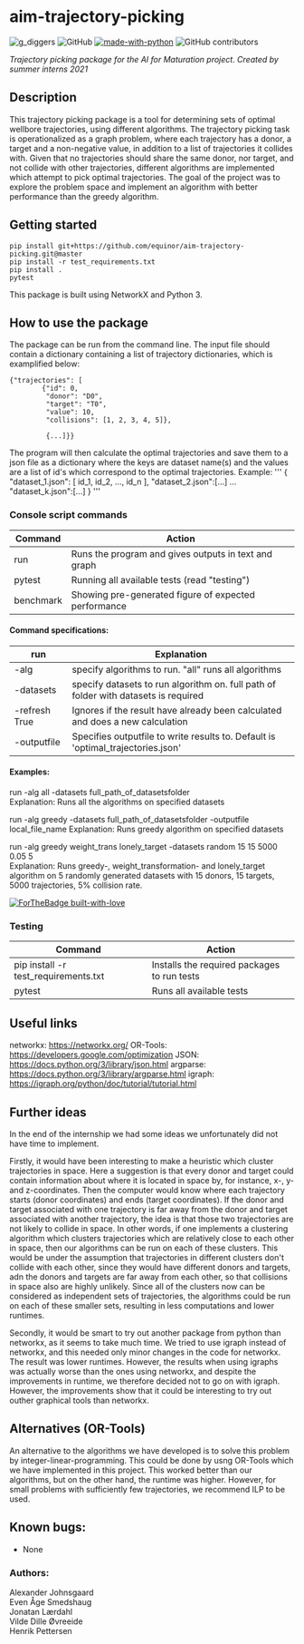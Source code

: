 # aim-trajectory-picking
![g_diggers](https://img.shields.io/badge/gold-diggers-yellow)
![GitHub](https://img.shields.io/github/license/Vildeeide/aim-trajectory-picking)
[![made-with-python](https://img.shields.io/badge/Made%20with-Python-1f425f.svg)](https://www.python.org/)
![GitHub contributors](https://img.shields.io/github/contributors/equinor/aim-trajectory-picking)

<em>Trajectory picking package for the AI for Maturation project. Created by summer interns 2021</em>

##  Description
This trajectory picking package is a tool for determining sets of optimal wellbore trajectories, using different algorithms.
The trajectory picking task is operationalized as a graph problem, where each trajectory has a donor, a target and a non-negative value, in addition to a list of trajectories it collides with. Given that no trajectories should share the same donor, nor target, and not collide with other trajectories, different algorithms are implemented which attempt to pick optimal trajectories. The goal of the project was to explore the problem space and implement an algorithm with better performance than the greedy algorithm.


## Getting started 
```
pip install git+https://github.com/equinor/aim-trajectory-picking.git@master
pip install -r test_requirements.txt
pip install .
pytest
```
This package is built using NetworkX and Python 3.

## How to use the package
The package can be run from the command line. The input file should contain a dictionary containing a list of trajectory dictionaries, which is examplified below:  
```
{"trajectories": [
        {"id": 0,
         "donor": "D0",
         "target": "T0",
         "value": 10,
         "collisions": [1, 2, 3, 4, 5]},
         
         {...]}}
```
The program will then calculate the optimal trajectories and save them to a json file as a dictionary where the keys are dataset name(s) and the values are a list of id's 
which correspond to the optimal trajectories. Example:
'''
{
        "dataset_1.json": [
                id_1,
                id_2,
                ...,
                id_n
                ],
        "dataset_2.json":[...]
                ...
        "dataset_k.json":[...]
}
'''

### Console script commands 

| Command        | Action                                                |
|----------------|-------------------------------------------------------|
| run            | Runs the program and gives outputs in text and graph  |
| pytest         | Running all available tests (read "testing")          |
| benchmark      | Showing pre-generated  figure of expected performance |

#### Command specifications:
| run            | Explanation                                                                          |
|----------------|--------------------------------------------------------------------------------------|
| -alg           | specify algorithms to run. "all" runs all algorithms                                 |
| -datasets      | specify datasets to run algorithm on. full path of folder with datasets is required  |
| -refresh True  | Ignores if the result have already been calculated and does a new calculation        |
| -outputfile    | Specifies outputfile to write results to. Default is 'optimal_trajectories.json'     |

#### Examples:
run -alg all -datasets full_path_of_datasetsfolder  
Explanation: Runs all the algorithms on specified datasets

run -alg greedy -datasets full_path_of_datasetsfolder -outputfile local_file_name
Explanation: Runs greedy algorithm on specified datasets

run -alg greedy weight_trans lonely_target -datasets random 15 15 5000 0.05 5  
Explanation: Runs greedy-, weight_transformation- and lonely_target algorithm on 5 randomly generated datasets with 15 donors, 15 targets, 5000 trajectories, 5% collision rate.

[![ForTheBadge built-with-love](http://ForTheBadge.com/images/badges/built-with-love.svg)](https://GitHub.com/Naereen/)

### Testing

| Command                               | Action                                        |
|---------------------------------------|-----------------------------------------------|
| pip install -r test_requirements.txt  | Installs the required packages to run tests   |
| pytest                                | Runs all available tests                      |

## Useful links
networkx: https://networkx.org/
OR-Tools: https://developers.google.com/optimization
JSON: https://docs.python.org/3/library/json.html
argparse: https://docs.python.org/3/library/argparse.html
igraph: https://igraph.org/python/doc/tutorial/tutorial.html

## Further ideas
In the end of the internship we had some ideas we unfortunately did not have time to implement.

Firstly, it would have been interesting to make a heuristic which cluster trajectories in space. Here a suggestion is that every donor and target could contain information about where it is located in space by, for instance, x-, y- and z-coordinates. Then the computer would know where each trajectory starts (donor coordinates) and ends (target coordinates). If the donor and target associated with one trajectory is far away from the donor and target associated with another trajectory, the idea is that those two trajectories are not likely to collide in space. In other words, if one implements a clustering algorithm which clusters trajectories which are relatively close to each other in space, then our algorithms can be run on each of these clusters. This would be under the assumption that trajectories in different clusters don't collide with each other, since they would have different donors and targets, adn the donors and targets are far away from each other, so that collisions in space also are highly unlikely. Since all of the clusters now can be considered as independent sets of trajectories, the algorithms could be run on each of these smaller sets, resulting in less computations and lower runtimes.      

Secondly, it would be smart to try out another package from python than networkx, as it seems to take much time. We tried to use igraph instead of networkx, and this needed only minor changes in the code for networkx. The result was lower runtimes. However, the results when using igraphs was actually worse than the ones using networkx, and despite the improvements in runtime, we therefore decided not to go on with igraph. However, the improvements show that it could be interesting to try out outher graphical tools than networkx.

## Alternatives (OR-Tools)

An alternative to the algorithms we have developed is to solve this problem by integer-linear-programming. This could be done by usng OR-Tools which we have implemented in this project. This worked better than our algorithms, but on the other hand, the runtime was higher. However, for small problems with sufficiently few trajectories, we recommend ILP to be used.

## Known bugs:
- None

### Authors: ## 
Alexander Johnsgaard\
Even Åge Smedshaug\
Jonatan Lærdahl\
Vilde Dille Øvreeide\
Henrik Pettersen 

